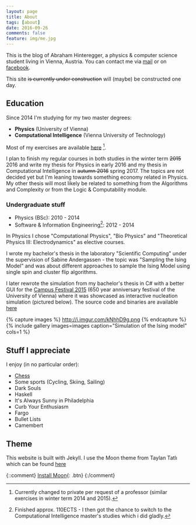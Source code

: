 ```yaml
---
layout: page
title: About
tags: [about]
date: 2016-09-26
comments: false
feature: img/me.jpg
---
```

This is the blog of Abraham Hinteregger, a physics & computer science student living in Vienna, Austria.
You can contact me via [mail](mailto:oerpli@outlook.com) or on [facebook](http://fb.com/oerpli).


This site <del>is currently under construction</del> will (maybe) be constructed one day.


## Education
 
Since 2014 I'm studying for my two master degrees:

*   **Physics** (University of Vienna)
*   **Computational Intelligence** (Vienna University of Technology)

Most of my exercises are available [here](https://github.com/oerpli/exerCIses/) [^1].

[^1]: Currently changed to private per request of a professor (similar exercises in winter term 2014 and 2015).


I plan to finish my regular courses in both studies in the winter term <del>2015</del> 2016 and write my thesis for Physics in early 2016 and my thesis in Computational Intelligence in <del>autumn 2016</del> spring 2017. 
The topics are not decided yet but I'm leaning towards something economy related in Physics. My other thesis will most likely be related to something from the Algorithms and Complexity or from the Logic & Computability module.

### Undergraduate stuff

*   Physics (BSc): 2010 - 2014
*   Software & Information Engineering[^2]: 2012 - 2014

[^2]: Finished approx. 110ECTS - I then got the chance to switch to the Computational Intelligence master's studies which i did gladly.

In Physics I chose "Computational Physics", "Bio Physics" and "Theoretical Physics III: Electrodynamics" as elective courses.

I wrote my bachelor's thesis in the laboratory "Scientific Computing" under the supervision of Sabine Andergassen - the topic was "Sampling the Ising Model" and was about different approaches to sample the Ising Model using single spin and cluster flip algorithms.

I later rewrote the simulation from my bachelor's thesis in C# with a better GUI for the [Campus Festival 2015](https://www.univie.ac.at/650/aktuelles-ueberblick/campus-festival-2015/) (650 year anniversary festival of the University of Vienna) where it was showcased as interactive nucleation simulation (pictured below). The source code and binaries are available [here](https://github.com/oerpli/Ising/releases)

{% capture images %}
    http://i.imgur.com/kNhhD9g.png
{% endcapture %}
{% include gallery images=images caption="Simulation of the Ising model" cols=1 %}




## Stuff I appreciate

I enjoy (in no particular order):

*   [Chess](http://de.lichess.org/@/oerpli)
*   Some sports (Cycling, Skiing, Sailing)
*   Dark Souls
*   Haskell
*   It's Always Sunny in Philadelphia
*   Curb Your Enthusiasm
*   Fargo
*   Bullet Lists
*   Camembert


## Theme
This website is built with Jekyll. I use the Moon theme from Taylan Tatlı which can be found [here](https://github.com/TaylanTatli/Moon)

{::comment}
[Install Moon](https://github.com/TaylanTatli/Moon){: .btn}
{:/comment}
